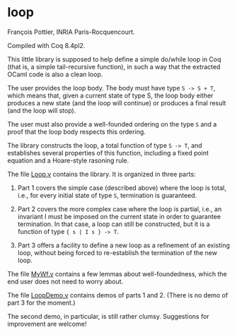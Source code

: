 loop
====
François Pottier, INRIA Paris-Rocquencourt.

Compiled with Coq 8.4pl2.

This little library is supposed to help define a simple do/while loop in Coq
(that is, a simple tail-recursive function), in such a way that the extracted
OCaml code is also a clean loop.

The user provides the loop body. The body must have type `S -> S + T`, which
means that, given a current state of type S, the loop body either produces a
new state (and the loop will continue) or produces a final result (and the
loop will stop).

The user must also provide a well-founded ordering on the type `S` and a proof
that the loop body respects this ordering.

The library constructs the loop, a total function of type `S -> T`, and
establishes several properties of this function, including a fixed point
equation and a Hoare-style rasoning rule.

The file [Loop.v](Loop.v) contains the library. It is organized in three parts:

  1. Part 1 covers the simple case (described above) where the loop is total,
     i.e., for every initial state of type `S`, termination is guaranteed.

  2. Part 2 covers the more complex case where the loop is partial, i.e., an
     invariant I must be imposed on the current state in order to guarantee
     termination. In that case, a loop can still be constructed, but it is a
     function of type `{ s | I s } -> T`.

  3. Part 3 offers a facility to define a new loop as a refinement of an
     existing loop, without being forced to re-establish the termination of
     the new loop.

The file [MyWf.v](MyWf.v) contains a few lemmas about well-foundedness, which the end
user does not need to worry about.

The file [LoopDemo.v](LoopDemo.v) contains demos of parts 1 and 2. (There is no demo of
part 3 for the moment.)

The second demo, in particular, is still rather clumsy. Suggestions for
improvement are welcome!
